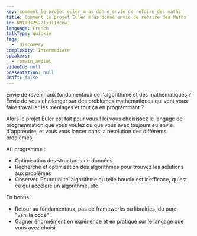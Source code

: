 ```yaml
---
key: comment_le_projet_euler_m_as_donne_envie_de_refaire_des_maths
title: Comment le projet Euler m'as donné envie de refaire des Maths
id: NNTTBs25221x3lIXcewJ
language: French
talkType: quickie
tags:
  - _discovery
complexity: Intermediate
speakers:
  - romain_ardiet
videoId: null
presentation: null
draft: false
---
```

Envie de revenir aux fondamentaux de l'algorithmie et des mathématiques ?
Envie de vous challenger sur des problèmes mathématiques qui vont vous faire travailler les méninges et tout ça en programmant ?

Alors le projet Euler est fait pour vous ! Ici vous choisissez le langage de programmation que vous voulez ou que vous avez toujours eu envie d'apprendre, et vous vous lancer dans la résolution des différents problèmes.

Au programme : 
- Optimisation des structures de données 
- Recherche et optimisation des algorithmes pour trouvez les solutions aux problèmes
- Observer. Pourquoi tel algorithme ou telle boucle est inefficace, qu'est ce qui accélère un algorithme, etc

En bonus : 
- Retour au fondamentaux, pas de frameworks ou librairies, du pure "vanilla code" !
- Gagner énormément en expérience et en pratique sur le langage que vous avez choisi